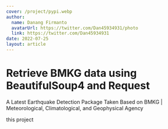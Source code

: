 ```yaml
---
cover: /project/pypi.webp
author:
  name: Danang Firmanto
  avatarUrl: https://twitter.com/Dan45934931/photo
  link: https://twitter.com/Dan45934931
date: 2022-07-25
layout: article
---
```


# Retrieve BMKG data using BeautifulSoup4 and Request

A Latest Earthquake Detection Package Taken Based on BMKG | Meteorological, Climatological, and Geophysical Agency

this project 